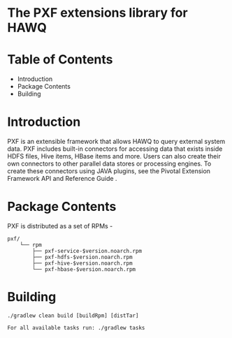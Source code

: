 The PXF extensions library for HAWQ
===================================

Table of Contents
=================

* Introduction
* Package Contents
* Building

Introduction
============

PXF is an extensible framework that allows HAWQ to query external system data.
PXF includes built-in connectors for accessing data that exists inside HDFS files, Hive items, HBase items and more.
Users can also create their own connectors to other parallel data stores or processing engines.
To create these connectors using JAVA plugins, see the Pivotal Extension Framework API and Reference Guide .

Package Contents
================

PXF is distributed as a set of RPMs -

    pxf/
        └── rpm
            ├── pxf-service-$version.noarch.rpm
            ├── pxf-hdfs-$version.noarch.rpm
            ├── pxf-hive-$version.noarch.rpm
            └── pxf-hbase-$version.noarch.rpm


Building
========

    ./gradlew clean build [buildRpm] [distTar]

    For all available tasks run: ./gradlew tasks

